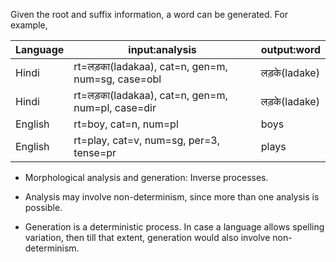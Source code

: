 Given the root and suffix information, a word can be generated. For example,

|Language|input:analysis|output:word|
|---|---|---|
|Hindi|rt=लड़का(ladakaa), cat=n, gen=m, num=sg, case=obl|लड़के(ladake)|
|Hindi|rt=लड़का(ladakaa), cat=n, gen=m, num=pl, case=dir|लड़के(ladake)|
|English|rt=boy, cat=n, num=pl|boys|
|English|rt=play, cat=v, num=sg, per=3, tense=pr|plays|


- Morphological analysis and generation: Inverse processes.

- Analysis may involve non-determinism, since more than one analysis is possible.

- Generation is a deterministic process. In case a language allows spelling variation, then till that extent, generation would also involve non-determinism.

